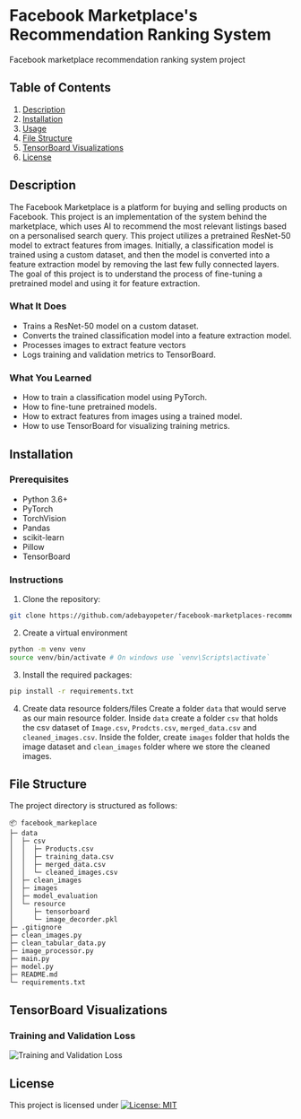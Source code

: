 # Facebook Marketplace's Recommendation Ranking System

Facebook marketplace recommendation ranking system project 

## Table of Contents

1. [Description](#description)
2. [Installation](#installation)
3. [Usage](#usage)
4. [File Structure](#file-structure)
5. [TensorBoard Visualizations](#tensorboard-visualizations)
6. [License](#license)

## Description

The Facebook Marketplace is a platform for buying and selling products on Facebook. This project is an implementation of the system behind the marketplace, which uses AI to recommend the most relevant listings based on a personalised search query.
This project utilizes a pretrained ResNet-50 model to extract features from images. Initially, a classification model is trained using a custom dataset, and then the model is converted into a feature extraction model by removing the last few fully connected layers. The goal of this project is to understand the process of fine-tuning a pretrained model and using it for feature extraction.

### What It Does
- Trains a ResNet-50 model on a custom dataset.
- Converts the trained classification model into a feature extraction model.
- Processes images to extract feature vectors
- Logs training and validation metrics to TensorBoard.

### What You Learned
- How to train a classification model using PyTorch.
- How to fine-tune pretrained models.
- How to extract features from images using a trained model.
- How to use TensorBoard for visualizing training metrics.

## Installation

### Prerequisites
- Python 3.6+
- PyTorch
- TorchVision
- Pandas
- scikit-learn
- Pillow
- TensorBoard


### Instructions
1. Clone the repository:
```bash
git clone https://github.com/adebayopeter/facebook-marketplaces-recommendation-ranking-system619.git
```

2. Create a virtual environment
```bash
python -m venv venv
source venv/bin/activate # On windows use `venv\Scripts\activate`
```

3. Install the required packages:
```bash
pip install -r requirements.txt
```

4. Create data resource folders/files
Create a folder `data` that would serve as our main resource folder.
Inside `data` create a folder `csv` that holds the csv dataset of `Image.csv`, `Prodcts.csv`, `merged_data.csv` and `cleaned_images.csv`. 
Inside the folder, create `images` folder that holds the image dataset and `clean_images` folder where we store the cleaned images.

## File Structure
The project directory is structured as follows:

```
📦 facebook_markeplace
├─ data
│  ├─ csv
│  │  ├─ Products.csv
│  │  ├─ training_data.csv
│  │  ├─ merged_data.csv
│  │  └─ cleaned_images.csv
│  ├─ clean_images
│  ├─ images
│  ├─ model_evaluation
│  └─ resource
│     ├─ tensorboard
│     └─ image_decorder.pkl
├─ .gitignore
├─ clean_images.py
├─ clean_tabular_data.py
├─ image_processor.py
├─ main.py
├─ model.py
├─ README.md
└─ requirements.txt
```

## TensorBoard Visualizations

### Training and Validation Loss
![Training and Validation Loss](data/src/tensorboard.png)

## License
This project is licensed under [![License: MIT](https://img.shields.io/badge/License-MIT-yellow.svg)](https://opensource.org/licenses/MIT)